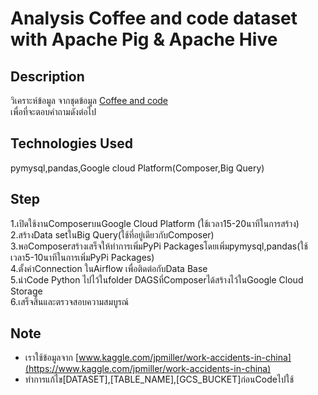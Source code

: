 # Analysis Coffee and code dataset with Apache Pig & Apache Hive
## Description
วิเคราะห์ข้อมูล จากชุดข้อมูล [Coffee and code](https://www.kaggle.com/shrutikunapuli/coffee-and-code-dataset)<br /> 
เพื่อที่จะตอบคำถามดังต่อไป
## Technologies Used
pymysql,pandas,Google cloud Platform(Composer,Big Query)
## Step
1.เปิดใช้งานComposerบนGoogle Cloud Platform (ใช้เวลา15-20นาทีในการสร้าง) <br />
2.สร้างData setในBig Query(ใช้ที่อยู่เดียวกับComposer) <br />
3.พอComposerสร้างเสร็จให้ทำการเพิ่มPyPi Packagesโดยเพิ่มpymysql,pandas(ใช้เวลา5-10นาทีในการเพิ่มPyPi Packages) <br />
4.ตั้งค่าConnection ในAirflow เพื่อติดต่อกับData Base <br />
5.นำCode Python ไปไว้ในfolder DAGSที่Composerได้สร้างไว้ในGoogle Cloud Storage <br />
6.เสร็จสิ้นและตรวจสอบความสมบูรณ์
## Note
* เราใช้ข้อมูลจาก [www.kaggle.com/jpmiller/work-accidents-in-china](https://www.kaggle.com/jpmiller/work-accidents-in-china)
* ทำการแก้ไข[DATASET],[TABLE_NAME],[GCS_BUCKET]ก่อนCodeไปใช้
